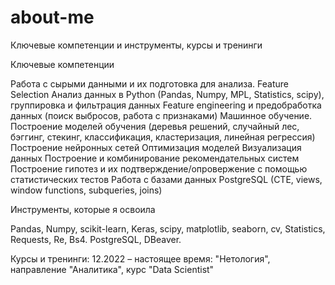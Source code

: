 # about-me
Ключевые компетенции и инструменты, курсы и тренинги

Ключевые компетенции

Работа с сырыми данными и их подготовка для анализа. Feature Selection
Анализ данных в Python (Pandas, Numpy, MPL, Statistics, scipy), группировка и фильтрация данных
Feature engineering и предобработка данных (поиск выбросов, работа с признаками)
Машинное обучение. Построение моделей обучения (деревья решений, случайный лес, бэггинг, стекинг, классификация, кластеризация, линейная регрессия)
Построение нейронных сетей
Оптимизация моделей
Визуализация данных
Построение и комбинирование рекомендательных систем
Построение гипотез и их подтверждение/опровержение с помощью статистических тестов
Работа с базами данных
PostgreSQL (CTE, views, window functions, subqueries, joins)


Инструменты, которые я освоила

Pandas, Numpy, scikit-learn, Keras, scipy, matplotlib, seaborn, cv, Statistics, Requests, Re, Bs4.
PostgreSQL, DBeaver.

Курсы и тренинги:
12.2022 – настоящее время: "Нетология", направление "Аналитика", курс "Data Scientist"
